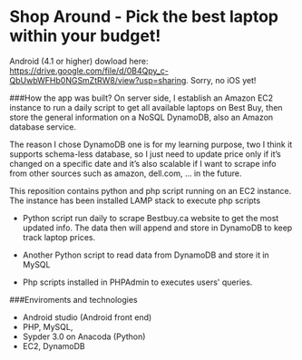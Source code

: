 # Shop Around - Pick the best laptop within your budget!

Android (4.1 or higher) dowload here: https://drive.google.com/file/d/0B4Qpy_c-QbUwbWFHb0NGSmZtRW8/view?usp=sharing. Sorry, no iOS yet!

###How the app was built?
On server side, I establish an Amazon EC2 instance to run a daily script to get all available laptops on Best Buy, then store the general information on a NoSQL DynamoDB, also an Amazon database service. 

The reason I chose DynamoDB one is for my learning purpose, two I think it supports schema-less database, so I just need to update price only if it’s changed on a specific date and it’s also scalable if I want to scrape info from other sources such as amazon, dell.com, … in the future.

This reposition contains python and php script running on an EC2 instance. The instance has been installed LAMP stack to execute php scripts
- Python script run daily to scrape Bestbuy.ca website to get the most updated info. The data then will append and store in DynamoDB to keep track laptop prices.
- Another Python script to read data from DynamoDB and store it in MySQL

- Php scripts installed in PHPAdmin to executes users' queries.

###Enviroments and technologies
- Android studio (Android front end)
- PHP, MySQL,
- Sypder 3.0 on Anacoda (Python)
- EC2, DynamoDB
